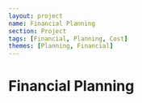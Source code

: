 ```yaml
---
layout: project
name: Financial Planning
section: Project
tags: [Financial, Planning, Cost]
themes: [Planning, Financial]
---
```

# Financial Planning
